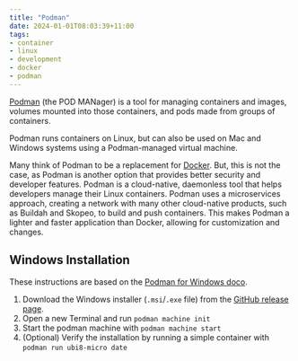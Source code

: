 ```yaml
---
title: "Podman"
date: 2024-01-01T08:03:39+11:00
tags:
- container
- linux
- development
- docker
- podman
---
```


[Podman](https://github.com/containers/podman) (the POD MANager) is a tool for managing containers and images, volumes mounted into those containers, and pods made from groups of containers. 
<!--more-->
Podman runs containers on Linux, but can also be used on Mac and Windows systems using a Podman-managed virtual machine.

Many think of Podman to be a replacement for [Docker](./docker). But, this is not the case, as Podman is another option that provides better security and developer features. 
Podman is a cloud-native, daemonless tool that helps developers manage their Linux containers.
Podman uses a microservices approach, creating a network with many other cloud-native products, such as Buildah and Skopeo, to build and push containers. 
This makes Podman a lighter and faster application than Docker, allowing for customization and changes.

## Windows Installation

These instructions are based on the [Podman for Windows doco](https://github.com/containers/podman/blob/main/docs/tutorials/podman-for-windows.md).

1. Download the Windows installer (`.msi`/`.exe` file) from the [GitHub release page](https://github.com/containers/podman/releases).
2. Open a new Terminal and run `podman machine init`
3. Start the podman machine with `podman machine start`
4. (Optional) Verify the installation by running a simple container with ``podman run ubi8-micro date``
